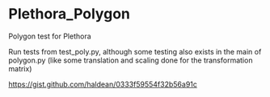 # Plethora_Polygon
Polygon test for Plethora

Run tests from test_poly.py, although some testing also exists in the main of polygon.py (like some translation and scaling done for the transformation matrix)

https://gist.github.com/haldean/0333f59554f32b56a91c
